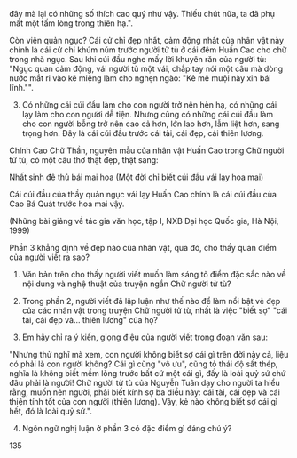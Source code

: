 đây mà lại có những số thích cao quý như vậy. Thiếu chút nữa, ta đã phụ mất một tấm lòng trong thiên hạ.".

Còn viên quản ngục? Cái cử chỉ đẹp nhất, cảm động nhất của nhân vật này chính là cái cử chỉ khúm núm trước người tử tù ở cái đêm Huấn Cao cho chữ trong nhà ngục. Sau khi cúi đầu nghe mấy lời khuyên răn của người tù: "Ngục quan cảm động, vái người tù một vái, chắp tay nói một câu mà dòng nước mắt ri vào kẽ miệng làm cho nghẹn ngào: "Kẻ mê muội này xin bái lĩnh."".

3. Có những cái cúi đầu làm cho con người trở nên hèn hạ, có những cái lạy làm cho con người dễ tiện. Nhưng cũng có những cái cúi đầu làm cho con người bỗng trở nên cao cả hơn, lớn lao hơn, lẫm liệt hơn, sang trọng hơn. Đây là cái cúi đầu trước cái tài, cái đẹp, cái thiên lương.

Chính Cao Chữ Thần, nguyên mẫu của nhân vật Huấn Cao trong Chữ người tử tù, có một câu thơ thật đẹp, thật sang:

Nhất sinh đê thủ bái mai hoa
(Một đời chỉ biết cúi đầu vái lạy hoa mai)

Cái cúi đầu của thầy quản ngục vái lạy Huấn Cao chính là cái cúi đầu của Cao Bá Quát trước hoa mai vậy.

(Những bài giảng về tác gia văn học, tập I, NXB Đại học Quốc gia, Hà Nội, 1999)

Phần 3 khẳng định về đẹp nào của nhân vật, qua đó, cho thấy quan điểm của người viết ra sao?

1. Văn bản trên cho thấy người viết muốn làm sáng tỏ điểm đặc sắc nào về nội dung và nghệ thuật của truyện ngắn Chữ người tử tù?

2. Trong phần 2, người viết đã lập luận như thế nào để làm nổi bật vẻ đẹp của các nhân vật trong truyện Chữ người tử tù, nhất là việc "biết sợ" "cái tài, cái đẹp và... thiên lương" của họ?

3. Em hãy chỉ ra ý kiến, giọng điệu của người viết trong đoạn văn sau:

"Nhưng thử nghĩ mà xem, con người không biết sợ cái gì trên đời này cả, liệu có phải là con người không? Cái gì cũng "vô ưu", cũng tỏ thái độ sất thép, nghĩa là không biết mềm lòng trước bất cứ một cái gì, đấy là loài quỷ sứ chứ đâu phải là người! Chữ người tử tù của Nguyễn Tuân dạy cho người ta hiểu rằng, muốn nên người, phải biết kính sợ ba điều này: cái tài, cái đẹp và cái thiện tính tốt của con người (thiên lương). Vậy, kẻ nào không biết sợ cái gì hết, đó là loài quỷ sứ.".

4. Ngôn ngữ nghị luận ở phần 3 có đặc điểm gì đáng chú ý?

135